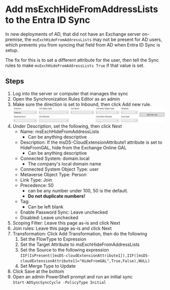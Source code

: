 # Add msExchHideFromAddressLists to the Entra ID Sync

In new deployments of AD, that did not have an Exchange server on-premise, the `msExchHideFromAddressLists` may not be present for AD users, which prevents you from syncing that field from AD when Entra ID Sync is setup.

The fix for this is to set a different attribute for the user, then tell the Sync rules to make `msExchHideFromAddressLists True` if that value is set.

## Steps

1. Log into the server or computer that manages the sync
2. Open the Synchronization Rules Editor as an admin
3. Make sure the direction is set to Inbound, then click Add new rule.  
   ![Image of the settings](../../Resources/HideFromGAL1.png)
4. Under Description, set the following, then click Next
   - Name: msExchHideFromAddressLists  
      - Can be anything descriptive
   - Description: If the msDS-CloudExtensionAttribute1 attribute is set to HideFromGAL, hide from the Exchange Online GAL  
     - Can be anything descriptive
   - Connected System: domain.local  
     - The company's local domain name
   - Connected System Object Type: user
   - Metaverse Object Type: Person
   - Link Type: Join
   - Precedence: 50  
     - can be any number under 100, 50 is the default. 
     - **Do not duplicate numbers!**
   - Tag:
     - Can be left blank
   - Enable Password Sync: Leave unchecked
   - Disabled: Leave unchecked
5. Scoping Filter: Leave this page as-is and click Next
6. Join rules: Leave this page as-is and click Next
7. Transformation: Click Add Transformation, then do the following
   1. Set the FlowType to Expression
   2. Set the Target Attribute to msExchHideFromAddressLists
   3. Set the Source to the following expression  
      `IIF(IsPresent([msDS-cloudExtensionAttribute1]),IIF([msDS-cloudExtensionAttribute1]="HideFromGAL",True,False),NULL)`
   4. Set Merge Type to Update
8. Click Save at the bottom
9. Open an admin PowerShell prompt and run an initial sync  
   `Start-ADSyncSyncCycle -PolicyType Initial`
